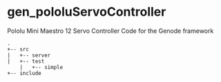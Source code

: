 # gen_pololuServoController
Pololu Mini Maestro 12 Servo Controller Code for the Genode framework


```
.
+-- src
|   +-- server
|   +-- test
    |   +-- simple
+-- include
```
